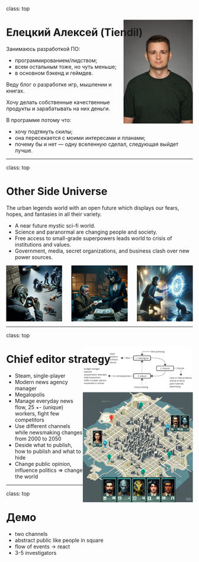 class: top

# Елецкий Алексей (Tiendil)

<!-- - Бэкграунд (с прошлой презы) -->

<img src="./avatara.jpg" style="height: 20em; float: right; margin-top: -5em;"/>

Занимаюсь разработкой ПО:

- программированием/лидством;
- всем остальным тоже, но чуть меньше;
- в основном бэкенд и геймдев.

Веду блог о разработке игр, мышлении и книгах.

Хочу делать собственные качественные продукты и зарабатывать на них деньги.

В программе потому что:

- хочу подтянуть скилы;
- она пересекается с моими интересами и планами;
- почему бы и нет — одну вселенную сделал, следующая выйдет лучше.

<!-- Написать 3 предложения о себе. "Занимаюсь/увлекаюсь [тем-то], когда вырасту хочу делать [то-то], в программе потому что [вот так вот]".   -->

---
class: top

# Other Side Universe

<!-- - Сеттинг (с прошлой презы) -->

The urban legends world with an open future which displays our fears, hopes, and fantasies in all their variety.

- A near future mystic sci-fi world.
- Science and paranormal are changing people and society.
- Free access to small-grade superpowers leads world to crisis of institutions and values.
- Government, media, secret organizations, and business clash over new power sources.

<div style="display: flex; justify-content: space-between;">
    <img src="./1.png" width="30%"/>
    <img src="./2.png" width="30%"/>
    <img src="./3.jpg" width="30%"/>
</div>

---
class: top

# Chief editor strategy

<!-- - Концепт продукта на основе исследования -->

<img src="./5.png" style="height: 30em; float: right; margin-top: -5em;"/>

- Steam, single-player
- Modern news agency manager
- Megalopolis
- Manage everyday news flow, 25 +- (unique) workers, fight few competitors
- Use different channels while newsmaking changes from 2000 to 2050
- Deside what to publish, how to publish and what to hide
- Change public opinion, influence politics => change the world

<!-- The best way to onboard sci-fi and mystery fans in his world is to create a tycoon/strategy game with strong rpg/story elements, where you have to manage the city newspaper, undertaking investigations of the mysteries and anomalies, making decisions to publish (or not) things you’ve uncovered, and dealing with the consequences in the form of legal, criminal, political, mystical and public pressure. Stories will introduce significant actors, and management will teach the rules of the world. -->

---
class: top

# Демо

- two channels
- abstract public like people in square
- flow of events -> react
- 3-5 investigators

<!-- - Описание демки, как мы её видим -->
